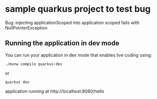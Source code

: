 # sample quarkus project to test bug

Bug: injecting applicationScoped into application scoped fails with NullPointerException


## Running the application in dev mode

You can run your application in dev mode that enables live coding using:
```shell script
./mvnw compile quarkus:dev
```
or
```
quarkus dev
```

application running at http://localhost:8080/hello
